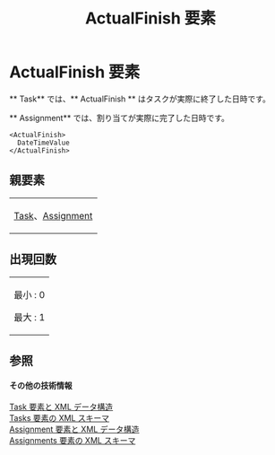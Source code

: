 ﻿---
title: ActualFinish 要素
TOCTitle: ActualFinish 要素
ms:assetid: 3d0bbb5a-18fc-42fc-890b-5caf3a109e64
ms:mtpsurl: https://msdn.microsoft.com/ja-jp/library/Bb968472(v=office.12)
ms:contentKeyID: 16735412
ms.date: 06/30/2008
mtps_version: v=office.12
ms.translationtype: HT
---

# ActualFinish 要素

** Task** では、** ActualFinish ** はタスクが実際に終了した日時です。

** Assignment** では、割り当てが実際に完了した日時です。

    <ActualFinish>
      DateTimeValue
    </ActualFinish>

## 親要素

<table>
<colgroup>
<col style="width: 100%" />
</colgroup>
<tbody>
<tr class="odd">
<td><p><a href="task-element.md">Task</a>、<a href="assignment-element.md">Assignment</a></p></td>
</tr>
</tbody>
</table>


## 出現回数


<table>
<colgroup>
<col style="width: 100%" />
</colgroup>
<tbody>
<tr class="odd">
<td><p>最小 : 0</p>
<p>最大 : 1</p></td>
</tr>
</tbody>
</table>


## 参照

#### その他の技術情報

[Task 要素と XML データ構造](task-elements-and-xml-structure.md)  
[Tasks 要素の XML スキーマ](xml-schema-for-the-tasks-element.md)  
[Assignment 要素と XML データ構造](assignment-elements-and-xml-structure.md)  
[Assignments 要素の XML スキーマ](xml-schema-for-the-assignments-element.md)

